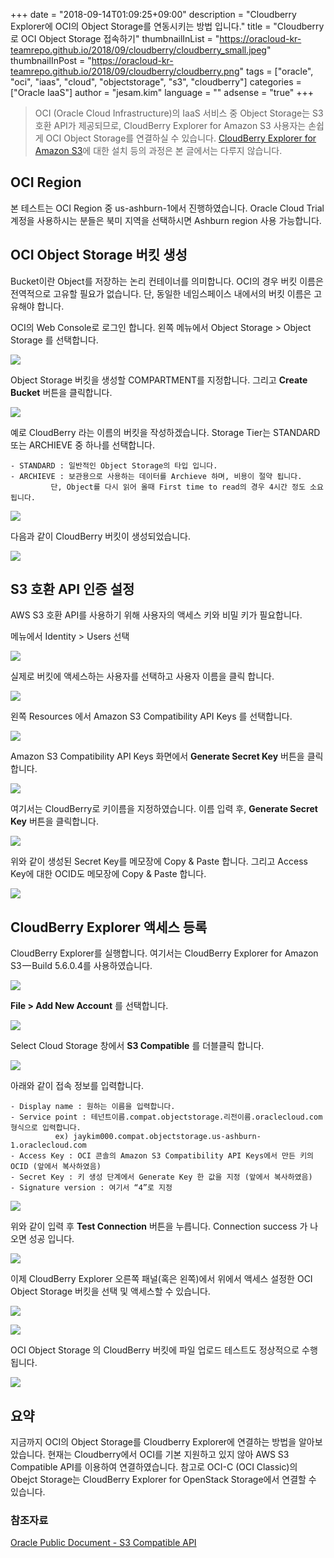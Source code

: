 +++
date = "2018-09-14T01:09:25+09:00"
description = "Cloudberry Explorer에 OCI의 Object Storage를 연동시키는 방법 입니다."
title = "Cloudberry로 OCI Object Storage 접속하기"
thumbnailInList = "https://oracloud-kr-teamrepo.github.io/2018/09/cloudberry/cloudberry_small.jpeg"
thumbnailInPost = "https://oracloud-kr-teamrepo.github.io/2018/09/cloudberry/cloudberry.png" 
tags = ["oracle", "oci", "iaas", "cloud", "objectstorage", "s3", "cloudberry"]
categories = ["Oracle IaaS"]
author = "jesam.kim"
language = ""
adsense = "true"
+++

> OCI (Oracle Cloud Infrastructure)의 IaaS 서비스 중 Object Storage는 S3 호환 API가 제공되므로, CloudBerry Explorer for Amazon S3 사용자는 손쉽게 OCI Object Storage를 연결하실 수 있습니다.
> [CloudBerry Explorer for Amazon S3](https://www.cloudberrylab.com/download-thanks.aspx?prod=cbes3free)에 대한 설치 등의 과정은 본 글에서는 다루지 않습니다.


## OCI Region

본 테스트는 OCI Region 중 us-ashburn-1에서 진행하였습니다. Oracle Cloud Trial 계정을 사용하시는 분들은 북미 지역을 선택하시면 Ashburn region 사용 가능합니다.


## OCI Object Storage 버킷 생성

Bucket이란 Object를 저장하는 논리 컨테이너를 의미합니다.
OCI의 경우 버킷 이름은 전역적으로 고유할 필요가 없습니다.
단, 동일한 네임스페이스 내에서의 버킷 이름은 고유해야 합니다.

OCI의 Web Console로 로그인 합니다.
왼쪽 메뉴에서 Object Storage > Object Storage 를 선택합니다.

![](https://oracloud-kr-teamrepo.github.io/2018/09/cloudberry/cloudberry_s3api01.png)


Object Storage 버킷을 생성할 COMPARTMENT를 지정합니다. 
그리고 **Create Bucket** 버튼을 클릭합니다.

![](https://oracloud-kr-teamrepo.github.io/2018/09/cloudberry/cloudberry_s3api02.png)


예로 CloudBerry 라는 이름의 버킷을 작성하겠습니다.
Storage Tier는 STANDARD 또는 ARCHIEVE 중 하나를 선택합니다.

	- STANDARD : 일반적인 Object Storage의 타입 입니다.
	- ARCHIEVE : 보관용으로 사용하는 데이터를 Archieve 하며, 비용이 절약 됩니다. 
		     단, Object를 다시 읽어 올때 First time to read의 경우 4시간 정도 소요됩니다.
	
![](https://oracloud-kr-teamrepo.github.io/2018/09/cloudberry/cloudberry_s3api03.png)


다음과 같이 CloudBerry 버킷이 생성되었습니다.

![](https://oracloud-kr-teamrepo.github.io/2018/09/cloudberry/cloudberry_s3api04.png)


## S3 호환 API 인증 설정

AWS S3 호환 API를 사용하기 위해 사용자의 액세스 키와 비밀 키가 필요합니다.

메뉴에서 Identity > Users 선택

![](https://oracloud-kr-teamrepo.github.io/2018/09/cloudberry/cloudberry_s3api05.png)


실제로 버킷에 액세스하는 사용자를 선택하고 사용자 이름을 클릭 합니다.

![](https://oracloud-kr-teamrepo.github.io/2018/09/cloudberry/cloudberry_s3api06.png)


왼쪽 Resources 에서 Amazon S3 Compatibility API Keys 를 선택합니다.

![](https://oracloud-kr-teamrepo.github.io/2018/09/cloudberry/cloudberry_s3api07.png)


Amazon S3 Compatibility API Keys 화면에서 **Generate Secret Key** 버튼을 클릭합니다.

![](https://oracloud-kr-teamrepo.github.io/2018/09/cloudberry/cloudberry_s3api08.png)


여기서는 CloudBerry로 키이름을 지정하였습니다. 
이름 입력 후, **Generate Secret Key** 버튼을 클릭합니다.

![](https://oracloud-kr-teamrepo.github.io/2018/09/cloudberry/cloudberry_s3api09.png)


위와 같이 생성된 Secret Key를 메모장에 Copy & Paste 합니다.
그리고 Access Key에 대한 OCID도 메모장에 Copy & Paste 합니다.

![](https://oracloud-kr-teamrepo.github.io/2018/09/cloudberry/cloudberry_s3api10.png)


## CloudBerry Explorer 액세스 등록

CloudBerry Explorer를 실행합니다.
여기서는 CloudBerry Explorer for Amazon S3 — Build 5.6.0.4를 사용하였습니다.

![](https://oracloud-kr-teamrepo.github.io/2018/09/cloudberry/cloudberry_s3api11.png)


**File > Add New Account** 를 선택합니다.

![](https://oracloud-kr-teamrepo.github.io/2018/09/cloudberry/cloudberry_s3api12.png)


Select Cloud Storage 창에서 **S3 Compatible** 를 더블클릭 합니다.

![](https://oracloud-kr-teamrepo.github.io/2018/09/cloudberry/cloudberry_s3api13.png)


아래와 같이 접속 정보를 입력합니다.

	- Display name : 원하는 이름을 입력합니다.
	- Service point : 테넌트이름.compat.objectstorage.리전이름.oraclecloud.com 형식으로 입력합니다.
			  ex) jaykim000.compat.objectstorage.us-ashburn-1.oraclecloud.com
	- Access Key : OCI 콘솔의 Amazon S3 Compatibility API Keys에서 만든 키의 OCID (앞에서 복사하였음)
	- Secret Key : 키 생성 단계에서 Generate Key 한 값을 지정 (앞에서 복사하였음)
	- Signature version : 여기서 “4”로 지정
	
![](https://oracloud-kr-teamrepo.github.io/2018/09/cloudberry/cloudberry_s3api14.png)


위와 같이 입력 후 **Test Connection** 버튼을 누릅니다. Connection success 가 나오면 성공 입니다.

![](https://oracloud-kr-teamrepo.github.io/2018/09/cloudberry/cloudberry_s3api15.png)


이제 CloudBerry Explorer 오른쪽 패널(혹은 왼쪽)에서 위에서 액세스 설정한 OCI Object Storage 버킷을 선택 및 액세스할 수 있습니다.

![](https://oracloud-kr-teamrepo.github.io/2018/09/cloudberry/cloudberry_s3api16.png)

![](https://oracloud-kr-teamrepo.github.io/2018/09/cloudberry/cloudberry_s3api17.png)


OCI Object Storage 의 CloudBerry 버킷에 파일 업로드 테스트도 정상적으로 수행 됩니다.

![](https://oracloud-kr-teamrepo.github.io/2018/09/cloudberry/cloudberry_s3api18.png)



## 요약
지금까지 OCI의 Object Storage를 Cloudberry Explorer에 연결하는 방법을 알아보았습니다.
현재는 Cloudberry에서 OCI를 기본 지원하고 있지 않아 AWS S3 Compatible API를 이용하여 연결하였습니다. 참고로 OCI-C (OCI Classic)의 Obejct Storage는 CloudBerry Explorer for OpenStack Storage에서 연결할 수 있습니다. 



### 참조자료
[Oracle Public Document - S3 Compatible API](https://docs.cloud.oracle.com/iaas/Content/Object/Tasks/s3compatibleapi.htm?tocpath=Services%7CObject%20Storage%7C_____8)
